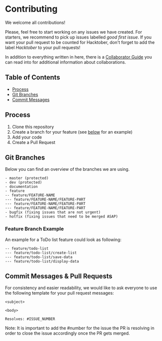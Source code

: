 # Contributing

We welcome all contributions!

Please, feel free to start working on any issues we have created.
For starters, we recommend to pick up issues labelled *good first issue*.
If you want your pull request to be counted for Hacktober, don't forget to add the label *Hacktober* to your pull requests!

In addition to everything written in here, there is a [Collaborator Guide](https://github.com/chingu-voyages/ChinguResourceList/blob/development/docs/COLLABORATOR_GUIDE.md) you can read into for additional information about collaborations.

## Table of Contents

* [Process](#process)
* [Git Branches](#git-branches)
* [Commit Messages](#commit-messages)

## Process

1. Clone this repository
2. Create a branch for your feature (see [below](#feature-branch-example) for an example)
3. Add your code
4. Create a Pull Request

## Git Branches

Below you can find an overview of the branches we are using.

```
- master (protected)
- dev (protected)
- documentation
- feature
-- feature/FEATURE-NAME
--- feature/FEATURE-NAME/FEATURE-PART
--- feature/FEATURE-NAME/FEATURE-PART
--- feature/FEATURE-NAME/FEATURE-PART
- bugfix (fixing issues that are not urgent)
- hotfix (fixing issues that need to be merged ASAP)
```

### Feature Branch Example

An example for a ToDo list feature could look as following:

```
-- feature/todo-list
--- feature/todo-list/create-list
--- feature/todo-list/save-data
--- feature/todo-list/display-data
```

## Commit Messages & Pull Requests

For consistency and easier readability, we would like to ask everyone to use the following template for your pull request messages:

```
<subject>

<body>

Resolves: #ISSUE_NUMBER
```

Note: It is important to add the #number for the issue the PR is resolving in order to close the issue accordingly once the PR gets merged.
